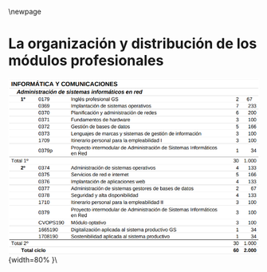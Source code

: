 \newpage


# La organización y distribución de los módulos profesionales


!["ASIR Horario"](imgs/ASIRhorario.png) {width=80% }\